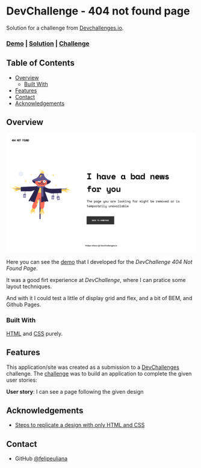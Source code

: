 # DevChallenge - 404 not found page

Solution for a challenge from [Devchallenges.io](http://devchallenges.io).

### [Demo](https://felipeuliana.github.io/devchallenges-404-not-found/) | [Solution](https://github.com/felipeuliana/devchallenges-404-not-found}) | [Challenge](https://devchallenges.io/challenges/wBunSb7FPrIepJZAg0sY)

## Table of Contents

- [Overview](#overview)
  - [Built With](#built-with)
- [Features](#features)
- [Contact](#contact)
- [Acknowledgements](#acknowledgements)

## Overview

![screenshot](404-not-found.png)

Here you can see the [demo](https://felipeuliana.github.io/devchallenges-404-not-found/) that I developed for the _DevChallenge 404 Not Found Page_.

It was a good firt experience at _DevChallenge_, where I can pratice some layout techniques.

And with it I could test a little of display grid and flex, and a bit of BEM, and Github Pages.

### Built With

[HTML](https://developer.mozilla.org/en-US/docs/Web/HTML) and [CSS](https://developer.mozilla.org/en-US/docs/Web/CSS) purely.

## Features

This application/site was created as a submission to a [DevChallenges](https://devchallenges.io/challenges) challenge. The [challenge](https://devchallenges.io/challenges/wBunSb7FPrIepJZAg0sY) was to build an application to complete the given user stories:

__User story__: I can see a page following the given design

## Acknowledgements

- [Steps to replicate a design with only HTML and CSS](https://devchallenges-blogs.web.app/how-to-replicate-design/)

## Contact

- GitHub [@felipeuliana](https://github.com/felipeuliana)
